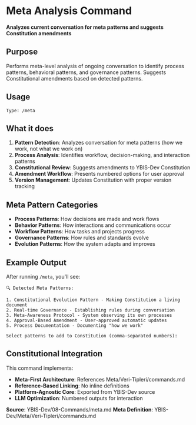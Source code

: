 # Meta Analysis Command

**Analyzes current conversation for meta patterns and suggests Constitution amendments**

## Purpose

Performs meta-level analysis of ongoing conversation to identify process patterns, behavioral patterns, and governance patterns. Suggests Constitutional amendments based on detected patterns.

## Usage

```
Type: /meta
```

## What it does

1. **Pattern Detection**: Analyzes conversation for meta patterns (how we work, not what we work on)
2. **Process Analysis**: Identifies workflow, decision-making, and interaction patterns
3. **Constitutional Review**: Suggests amendments to YBIS-Dev Constitution
4. **Amendment Workflow**: Presents numbered options for user approval
5. **Version Management**: Updates Constitution with proper version tracking

## Meta Pattern Categories

- **Process Patterns**: How decisions are made and work flows
- **Behavior Patterns**: How interactions and communications occur
- **Workflow Patterns**: How tasks and projects progress
- **Governance Patterns**: How rules and standards evolve
- **Evolution Patterns**: How the system adapts and improves

## Example Output

After running `/meta`, you'll see:

```
🔍 Detected Meta Patterns:

1. Constitutional Evolution Pattern - Making Constitution a living document
2. Real-time Governance - Establishing rules during conversation
3. Meta-Awareness Protocol - System observing its own processes
4. Approval-Based Amendment - User-approved automatic updates
5. Process Documentation - Documenting "how we work"

Select patterns to add to Constitution (comma-separated numbers):
```

## Constitutional Integration

This command implements:
- **Meta-First Architecture**: References Meta/Veri-Tipleri/commands.md
- **Reference-Based Linking**: No inline definitions
- **Platform-Agnostic Core**: Exported from YBIS-Dev source
- **LLM Optimization**: Numbered outputs for interaction

**Source**: YBIS-Dev/08-Commands/meta.md
**Meta Definition**: YBIS-Dev/Meta/Veri-Tipleri/commands.md